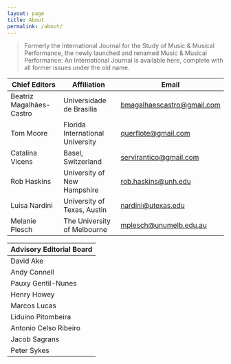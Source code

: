 ```yaml
---
layout: page
title: About
permalink: /about/
---
```

> Formerly the International Journal for the Study of Music & Musical Performance, the newly launched and renamed Music & Musical Performance: An International Journal is available here, complete with all former issues under the old name.

| Chief Editors | Affiliation | Email |
| ----------- | ----------- | ----------- |
| Beatriz Magalhães-Castro | Universidade de Brasília | bmagalhaescastro@gmail.com |
| Tom Moore | Florida International University | querflote@gmail.com |
| Catalina Vicens | Basel, Switzerland | servirantico@gmail.com |
| Rob Haskins | University of New Hampshire | rob.haskins@unh.edu |
| Luisa Nardini | University of Texas, Austin | nardini@utexas.edu |
| Melanie Plesch | The University of Melbourne | mplesch@unumelb.edu.au |

| Advisory Editorial Board |
| ----------- | 
| David Ake | Virginia Anderson | David Claman |
| Andy Connell | Alexandre Eisenberg | Elinor Frey |
| Pauxy Gentil-Nunes | Sumanth Gopinath| Joan Josep Gutierrez |
| Henry Howey | Heather Dea Jennings | Ralph P. Locke |
| Marcos Lucas | Nicolas Meeùs | Marcio Pascoa |
| Liduino Pitombeira | Mark Rimple | Marysol Quevedo |
| Antonio Celso Ribeiro| Debby Rivers | Laura Ronai |
| Jacob Sagrans | Dmitri Zisl Slepovich | Petros Stergiopoulos |
| Peter Sykes | Joel Verkaik | Douglas Worthen |

